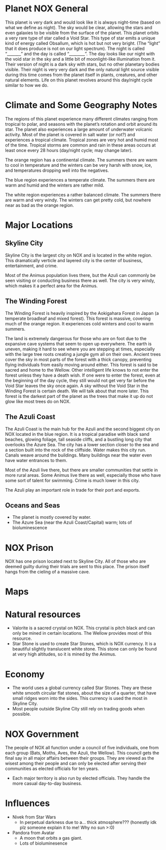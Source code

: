 # Planet NOX General

This planet is very dark and would look like it is always night-time (based on what we define as night). The sky would be clear, allowing the stars and even galaxies to be visible from the surface of the planet. This planet orbits a very rare type of star called a Void Star. This type of star emits a unique kind of energy called Obsallum, which is hot but not very bright. (The “light” that it does produce is not on our light spectrum). The night is called “_______” and the day is called “________”. The day looks like our night with the void star in the sky and a little bit of moonlight-like illumination from it. Their version of night is a dark sky with stars, but no other planetary bodies visible. Their night is very very dark and the only natural light source visible during this time comes from the planet itself in plants, creatures, and other natural elements. Life on this planet revolves around this day/night cycle similar to how we do. 



# Climate and Some Geography Notes
The regions of this planet experience many different climates ranging from tropical to polar, and seasons with the planet’s rotation and orbit around its star. The planet also experiences a large amount of underwater volcanic activity. Most of the planet is covered in salt water (or not?) and experiences a tropical climate. Tropical zones are very hot and humid most of the time. Tropical storms are common and rain in these areas occurs at least once every 28 hours (day/night cycle; may change later). 

The orange region has a continental climate. The summers there are warm to cool in temperature and the winters can be very harsh with snow, ice, and temperatures dropping well into the negatives.

The blue region experiences a temperate climate. The summers there are warm and humid and the winters are rather mild. 

The white region experiences a rather balanced climate. The summers there are warm and very windy. The winters can get pretty cold, but nowhere near as bad as the orange region. 


# Major Locations

## Skyline City
Skyline City is the largest city on NOX and is located in the white region. This dramatically verticle and layered city is the center of business, entertainment, and crime.


Most of the Animus population lives there, but the Azuli can commonly be seen visiting or conducting business there as well. The city is very windy, which makes it a perfect area for the Animus.

## The Winding Forest
The Winding Forest is heavily inspired by the Aokigahara Forest in Japan (a temperate broadleaf and mixed forest). This forest is massive, covering much of the orange region. It experiences cold winters and cool to warm summers. 

The land is extremely dangerous for those who are on foot due to the expansive cave systems that seem to open up everywhere. The earth is uneven, making it hard to see where you are stepping at times, especially with the large tree roots creating a jungle gym all on their own. Ancient trees cover the sky in most parts of the forest with a thick canopy, preventing flying individuals from easily moving around either. This forest is said to be sacred and home to the Wellow. Other intelligent life knows to not enter the forest unless they have a death wish. If one were to enter the forest, even at the beginning of the day cycle, they still would not get very far before the Void Star leaves the sky once again. A sky without the Void Star in the Winding Forest is certain death. We will talk about that more later. This forest is the darkest part of the planet as the trees that make it up do not glow like most trees do on NOX.


## The Azuli Coast
The Azuli Coast is the main hub for the Azuli and the second biggest city on NOX located in the blue region. It is a tropical paradise with black sand beaches, glowing foliage, tall seaside cliffs, and a bustling long city that overlooks the Azure Sea. The city has a lower section closer to the sea and a section built into the rock of the cliffside. Water makes this city run. Canals weave around the buildings. Many buildings near the water even have water entrances to them. 

Most of the Azuli live there, but there are smaller communities that settle in more rural areas. Some Animus live there as well, especially those who have some sort of talent for swimming. Crime is much lower in this city.

The Azuli play an important role in trade for their port and exports. 



## Oceans and Seas
- The planet is mostly covered by water.
- The Azure Sea (near the Azuli Coast/Capital) warm; lots of bioluminescence


# NOX Prison
NOX has one prison located next to Skyline City. All of those who are deemed guilty during their trials are sent to this place. The prison itself hangs from the cieling of a massive cave. 




# Maps

# Natural resources
- Valorite is a sacred crystal on NOX. This crystal is pitch black and can only be mined in certain locations. The Wellow provides most of this resource.
- Star Stone is used to create Star Stones, which is NOX currency. It is a beautiful slightly translucent white stone. This stone can only be found at very high altitudes, so it is mined by the Animus. 


# Economy
- The world uses a global currency called Star Stones. They are these white smooth circular flat stones, about the size of a quarter, that have small ridges worn into the sides. This currency is used the most in Skyline City.
- Most people outside Skyline City still rely on trading goods when possible. 

# NOX Government
The people of NOX all function under a council of five individuals, one from each group (Bats, Moths, Aves, the Azuli, the Wellow). This council gets the final say in all major affairs between their groups. They are viewed as the wisest among their people and can only be elected after serving their communities as elected officials for ten years.
- Each major territory is also run by elected officials. They handle the more casual day-to-day business. 

# Influences
- Nivek from Star Wars
   - In perpetual darkness due to a… thick atmosphere???  (honestly idk plz someone explain it to me! Why no sun  >:0)
- Pandora from Avatar
   - A moon that orbits a gas giant.
   - Lots of bioluminesence 







